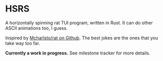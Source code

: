 # HSRS

A horizontally spinning rat TUI program, written in Rust. It can do other ASCII animations too, I guess.

Inspired by [Mcharlsto/rat on Github](https://github.com/Mcharlsto/rat).
The best jokes are the ones that you take way too far.

**Currently a work in progress.** See milestone tracker for more details.
